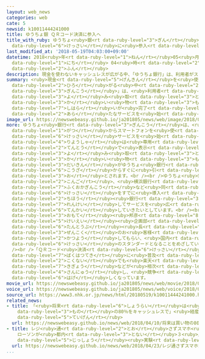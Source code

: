 ```yaml
---
layout: web_news
categories: web
cate: 5
newsid: k10011444241000
title: ゆうちょ銀 ＱＲコード決済に参入へ
title_with_ruby: ゆうちょ<ruby>銀<rt data-ruby-level="3">ぎん</rt></ruby> ＱＲコード<ruby>決済<rt
  data-ruby-level="6">けっさい</rt></ruby>に<ruby>参入<rt data-ruby-level="4">さんにゅう</rt></ruby>へ
last_modified_at: '2018-05-19T04:03:00+09:00'
datetime: 2018<ruby>年<rt data-ruby-level="1">ねん</rt></ruby>05<ruby>月<rt data-ruby-level="1">がつ</rt></ruby>19<ruby>日<rt
  data-ruby-level="1">にち</rt></ruby> 04<ruby>時<rt data-ruby-level="2">じ</rt></ruby>03<ruby>分<rt
  data-ruby-level="2">ふん</rt></ruby>
description: 現金を使わないキャッシュレスが広がる中、「ゆうちょ銀行」は、利用者がスマートフォンでＱＲコードを読み取るだけで買い物などの支払いが完了する新たなサービスを始めることになりました。
summary: <ruby>現金<rt data-ruby-level="5">げんきん</rt></ruby>を<ruby>使<rt data-ruby-level="3">つか</rt></ruby>わないキャッシュレスが<ruby>広<rt
  data-ruby-level="2">ひろ</rt></ruby>がる<ruby>中<rt data-ruby-level="2">なか</rt></ruby>、「ゆうちょ<ruby>銀行<rt
  data-ruby-level="3">ぎんこう</rt></ruby>」は、<ruby>利用者<rt data-ruby-level="4">りようしゃ</rt></ruby>がスマートフォンでＱＲコードを<ruby>読<rt
  data-ruby-level="3">よ</rt></ruby>み<ruby>取<rt data-ruby-level="3">と</rt></ruby>るだけで<ruby>買<rt
  data-ruby-level="3">か</rt></ruby>い<ruby>物<rt data-ruby-level="3">もの</rt></ruby>などの<ruby>支払<rt
  data-ruby-level="7">しはら</rt></ruby>いが<ruby>完了<rt data-ruby-level="7">かんりょう</rt></ruby>する<ruby>新<rt
  data-ruby-level="2">あら</rt></ruby>たなサービスを<ruby>始<rt data-ruby-level="3">はじ</rt></ruby>めることになりました。
image_url: https://newswebeasy.github.io/ja201805/news/web/image/2018/05/19/K10011444241_1805190001_1805190404_01_02.jpg
more: ゆうちょ<ruby>銀行<rt data-ruby-level="3">ぎんこう</rt></ruby>は、<ruby>来年<rt data-ruby-level="2">らいねん</rt></ruby>２<ruby>月<rt
  data-ruby-level="1">がつ</rt></ruby>からスマートフォンを<ruby>使<rt data-ruby-level="3">つか</rt></ruby>ったＱＲコードの<ruby>決済<rt
  data-ruby-level="6">けっさい</rt></ruby>サービスを<ruby>始<rt data-ruby-level="3">はじ</rt></ruby>めます。<ruby>利用者<rt
  data-ruby-level="4">りようしゃ</rt></ruby>は<ruby>専用<rt data-ruby-level="6">せんよう</rt></ruby>のアプリをスマートフォンにダウンロードしたうえで<ruby>店頭<rt
  data-ruby-level="2">てんとう</rt></ruby>で<ruby>表示<rt data-ruby-level="5">ひょうじ</rt></ruby>されるＱＲコードを<ruby>読<rt
  data-ruby-level="3">よ</rt></ruby>み<ruby>取<rt data-ruby-level="3">と</rt></ruby>ると<ruby>買<rt
  data-ruby-level="3">か</rt></ruby>い<ruby>物<rt data-ruby-level="3">もの</rt></ruby>などの<ruby>代金<rt
  data-ruby-level="3">だいきん</rt></ruby>がゆうちょ<ruby>銀行<rt data-ruby-level="3">ぎんこう</rt></ruby>の<ruby>口座<rt
  data-ruby-level="6">こうざ</rt></ruby>からすぐに<ruby>引<rt data-ruby-level="3">ひ</rt></ruby>き<ruby>落<rt
  data-ruby-level="3">お</rt></ruby>とされます。<br /><br />ゆうちょ<ruby>銀行<rt data-ruby-level="3">ぎんこう</rt></ruby>は<ruby>今後<rt
  data-ruby-level="2">こんご</rt></ruby>、<ruby>横浜銀行<rt data-ruby-level="7">よこはまぎんこう</rt></ruby>や<ruby>福岡銀行<rt
  data-ruby-level="7">ふくおかぎんこう</rt></ruby>など<ruby>同<rt data-ruby-level="2">おな</rt></ruby>じＱＲコード<ruby>決済<rt
  data-ruby-level="6">けっさい</rt></ruby>をすでに<ruby>導入<rt data-ruby-level="5">どうにゅう</rt></ruby>している<ruby>地方<rt
  data-ruby-level="2">ちほう</rt></ruby><ruby>銀行<rt data-ruby-level="3">ぎんこう</rt></ruby>などとも<ruby>連携<rt
  data-ruby-level="7">れんけい</rt></ruby>してサービスを<ruby>広<rt data-ruby-level="2">ひろ</rt></ruby>く<ruby>展開<rt
  data-ruby-level="6">てんかい</rt></ruby>していきたいとしています。<br /><br />ゆうちょ<ruby>銀行<rt data-ruby-level="3">ぎんこう</rt></ruby>の<ruby>表<rt
  data-ruby-level="3">おもて</rt></ruby><ruby>邦彦<rt data-ruby-level="8">くにひこ</rt></ruby><ruby>経営<rt
  data-ruby-level="5">けいえい</rt></ruby><ruby>企画部<rt data-ruby-level="7">きかくぶ</rt></ruby><ruby>担当部<rt
  data-ruby-level="6">たんとうぶ</rt></ruby><ruby>長<rt data-ruby-level="2">ちょう</rt></ruby>は「<ruby>全国<rt
  data-ruby-level="3">ぜんこく</rt></ruby>のお<ruby>客様<rt data-ruby-level="3">きゃくさま</rt></ruby>に<ruby>活用<rt
  data-ruby-level="2">かつよう</rt></ruby>してもらい、<ruby>国内<rt data-ruby-level="2">こくない</rt></ruby>のキャッシュレス<ruby>決済<rt
  data-ruby-level="6">けっさい</rt></ruby>のスタンダードとなることをめざしていきたい」と<ruby>話<rt data-ruby-level="2">はな</rt></ruby>していました。<br
  /><br />「ＱＲコード<ruby>決済<rt data-ruby-level="6">けっさい</rt></ruby>」は<ruby>中国<rt data-ruby-level="2">ちゅうごく</rt></ruby>で<ruby>爆発的<rt
  data-ruby-level="7">ばくはつてき</rt></ruby>に<ruby>普及<rt data-ruby-level="7">ふきゅう</rt></ruby>していて、<ruby>国内<rt
  data-ruby-level="2">こくない</rt></ruby>でも<ruby>楽天<rt data-ruby-level="2">らくてん</rt></ruby>、ＬＩＮＥ、ＮＴＴドコモといったＩＴ<ruby>企業<rt
  data-ruby-level="7">きぎょう</rt></ruby>などが<ruby>相次<rt data-ruby-level="3">あいつ</rt></ruby>いで<ruby>参入<rt
  data-ruby-level="4">さんにゅう</rt></ruby>し、<ruby>競争<rt data-ruby-level="4">きょうそう</rt></ruby>が<ruby>激<rt
  data-ruby-level="6">はげ</rt></ruby>しくなっています。
movie_url: https://newswebeasy.github.io/ja201805/news/web/movie/2018/05/19/k10011444241_201805191006_201805191010.mp4
voice_url: https://newswebeasy.github.io/ja201805/news/web/voice/2018/05/19/k10011444241_201805191006_201805191010.mp3
source_url: https://www3.nhk.or.jp/news/html/20180519/k10011444241000.html
related_news:
- title: 「<ruby>将来<rt data-ruby-level="6">しょうらい</rt></ruby>は<ruby>買<rt data-ruby-level="3">か</rt></ruby>い<ruby>物<rt
    data-ruby-level="3">もの</rt></ruby>の80％をキャッシュレスで」<ruby>経産省<rt data-ruby-level="5">けいさんしょう</rt></ruby>が<ruby>提言<rt
    data-ruby-level="5">ていげん</rt></ruby>
  url: https://newswebeasy.github.io/news/web/2018/04/10/将来は買い物の80をキャッシュレスで経産省が提言
- title: レジ<ruby>通<rt data-ruby-level="2">とお</rt></ruby>さずスマホ<ruby>決済<rt data-ruby-level="6">けっさい</rt></ruby>
    ローソンが<ruby>都内<rt data-ruby-level="3">とない</rt></ruby>３<ruby>店舗<rt data-ruby-level="7">てんぽ</rt></ruby>で<ruby>実証<rt
    data-ruby-level="5">じっしょう</rt></ruby><ruby>実験<rt data-ruby-level="4">じっけん</rt></ruby>
  url: https://newswebeasy.github.io/news/web/2018/04/23/レジ通さずスマホ決済-ローソンが都内3店舗で実証実験
...
```

